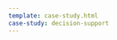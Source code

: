 ```yaml
---
template: case-study.html
case-study: decision-support
---
```


<!-- This bit should be empty, as the HTML template will populate it using the {% block content %} delimiter -->